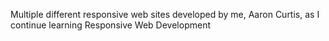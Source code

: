 Multiple different responsive web sites developed by me, Aaron Curtis, as I continue learning Responsive Web Development
